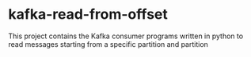 # kafka-read-from-offset
This project contains the Kafka consumer programs written in python to read messages starting from a specific partition and partition
